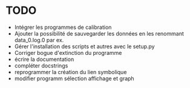 TODO
====

* Intégrer les programmes de calibration
* Ajouter la possibilité de sauvegarder les données en les renommant data_0.log.0 par ex.
* Gérer l'installation des scripts et autres avec le setup.py
* Corriger bogue d'extinction du programme
* écrire la documentation
* compléter docstrings
* reprogrammer la création du lien symbolique
* modifier programm sélection affichage et graph
